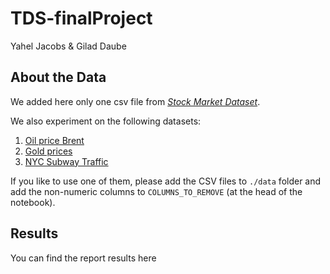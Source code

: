 # TDS-finalProject

Yahel Jacobs & Gilad Daube

## About the Data
We added here only one csv file from [*Stock Market Dataset*](https://www.kaggle.com/jacksoncrow/stock-market-dataset).

We also experiment on the following datasets:
1. [Oil price Brent](https://www.kaggle.com/paulrohan2020/brentcmdusd-data-2013-to-2019?select=BRENTCMDUSD_tick_UTC0_00_2018-Parse.csv)
2. [Gold prices](https://www.kaggle.com/mohsiniqbalgoni/gold-xauusd-1min-2004-2021)
3. [NYC Subway Traffic](https://www.kaggle.com/eddeng/nyc-subway-traffic-data-20172021)

If you like to use one of them, please add the CSV files to `./data` folder and add the non-numeric columns to `COLUMNS_TO_REMOVE` (at the head of the notebook).

## Results
You can find the report results here
